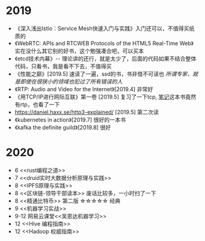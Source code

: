 # 2019

* 《深入浅出Istio：Service Mesh快速入门与实践》入门还可以，不值得买纸质的
* 《WebRTC: APIs and RTCWEB Protocols of the HTML5 Real-Time Web》 实在没什么其它别的好书，这个勉强凑合吧，可以买本
* 《etcd技术内幕》-- 理论讲的还行，就是太少了，后面的代码如果不结合整体代码，只看书，我是看不下去，不值得买
* 《性能之巅》[2019.5] 速读了一遍，ssd的书，书非借不可读也 *所谓专家，就是即使在很狭小的领域也犯过了所有错误的人*
* 《RTP: Audio and Video for the Internet》[2019.4] 非常好
* 《用TCP/IP进行网际互联》第一卷 [2019.5] 复习了一下tcp,  [笔记](https://github.com/jinleileiking/book-reading/blob/master/tcp.md)这本书竟然有rtp，也看了一下
* <https://daniel.haxx.se/http3-explained/> [2019.5] 第二次读
* 《kubernetes in action》[2019.7] 很好的一本书
* 《kafka the definite guild》[2019.8] 很好

# 2020 

* 6 <<rust编程之道>>
* 7 <<druid实时大数据分析原理与实践>>
* 8 <<IPFS原理与实践>> 
* 8 <<区块链-领导干部读本>> 废话比较多，一小时扫了一下
* 8 <<精通比特币>> 第二版  ☆☆☆☆☆ 经典
* 9 <<机器学习实战>> 
* 9-12 网易云课堂<<吴恩达机器学习>>
* 12 <<Hive 编程指南>>
* 12 <<Hadoop 权威指南>>
